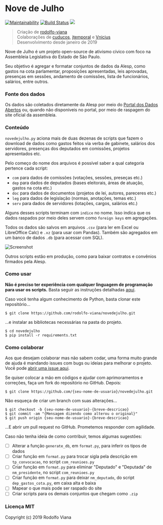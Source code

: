 ﻿# __Nove de Julho__

[![Maintainability](https://img.shields.io/codeclimate/maintainability-percentage/rodolfo-viana/novedejulho.svg)](https://codeclimate.com/github/rodolfo-viana/novedejulho/maintainability)
[![Build Status](https://travis-ci.org/rodolfo-viana/novedejulho.svg?branch=master)](https://travis-ci.org/rodolfo-viana/novedejulho)
![](https://img.shields.io/badge/made%20with-%3C3-red.svg)

> Criação de [rodolfo-viana](https://github.com/rodolfo-viana)<br>
> Colaborações de [cuducos](https://github.com/cuducos), [jtemporal](https://github.com/jtemporal) e [Vnicius](https://github.com/Vnicius)<br>
> Desenvolvimento desde janeiro de 2019

Nove de Julho é um projeto open-source de ativismo cívico com foco na Assembleia Legislativa do Estado de São Paulo.

Seu objetivo é agregar e formatar conjuntos de dados da Alesp, como gastos na cota parlamentar, proposições apresentadas, leis aprovadas, presenças em sessões, andamento de comissões, lista de funcionários, salários, entre outros.

### Fonte dos dados

Os dados são coletados diretamente da Alesp por meio do [Portal dos Dados Abertos](https://www.al.sp.gov.br/dados-abertos/) ou, quando não disponíveis no portal, por meio de raspagem do site oficial da assembleia.

### Conteúdo

`novedejulho.py` aciona mais de duas dezenas de scripts que fazem o download de dados como gastos feitos via verba de gabinete, salários dos servidores, presenças dos deputados em comissões, projetos apresentados etc.

Pelo começo do nome dos arquivos é possível saber a qual categoria pertence cada script:

- `com` para dados de comissões (votações, sessões, preseças etc.)
- `dep` para dados de deputados (bases eleitorais, áreas de atuação, gastos na cota etc.)
- `doc` para dados de documentos (projetos de lei, autores, pareceres etc.)
- `leg` para dados de legislação (normas, anotações, temas etc.)
- `serv` para dados de servidores (lotações, cargos, salários etc.)

Alguns desses scripts terminam com `indice` no nome. Isso indica que os dados raspados por meio deles servem como `foreign keys` em agregações.

Todos os dados são salvos em arquivos `.csv` (para ler em Excel ou LibreOffice Calc) e `.xz` (para usar com Pandas). Também são agregados em um banco de dados `.db` (para acessar com SQL).

![Screenshot](https://i.imgur.com/GZlaKuJ.png)

Outros scripts estão em produção, como para baixar contratos e convênios firmados pela Alesp.

### Como usar

__Não é preciso ter experiência com qualquer linguagem de programação para usar os scripts.__ Basta seguir as instruções detalhadas [aqui](https://github.com/rodolfo-viana/novedejulho/blob/master/INSTRUCOES_DE_USO.md).

Caso você tenha algum conhecimento de Python, basta clonar este repositório...

```
$ git clone https://github.com/rodolfo-viana/novedejulho.git
```

...e instalar as bibliotecas necessárias na pasta do projeto.

```
$ cd novedejulho
$ pip install -r requirements.txt
```

### Como colaborar

Aos que desejam colaborar mas não sabem codar, uma forma muito grande de ajuda é mandando issues com bugs ou ideias para melhorar o projeto. Você pode [abrir uma issue aqui](https://github.com/rodolfo-viana/novedejulho/issues/new).

Se quiser colocar a mão em códigos e ajudar com aprimoramentos e correções, faça um fork do repositório no GitHub. Depois:

```
$ git clone https://github.com/{seu-nome-de-usuario}/novedejulho.git
```

Não esqueça de criar um branch com suas alterações...

```
$ git checkout -b {seu-nome-de-usuario}-{breve-descricao}
$ git commit -am "{Mensagem dizendo como alterou o original}"
$ git push origin {seu-nome-de-usuario}-{breve-descricao}
```

...E abrir um pull request no GitHub. Prometemos responder com agilidade.

Caso não tenha ideia de como contribuir, temos algumas sugestões:

- [ ] Alterar a função `generate_db`, em `format.py`, para inferir os tipos de dados
- [ ] Criar função em `format.py` para trocar sigla pela descrição em `tp_convocacao`, no script `com_reunioes.py`
- [ ] Criar função em `format.py` para eliminar "Deputado" e "Deputada" de `nm_presidente`, no script `com_reunioes.py`
- [ ] Criar função em `format.py` para deixar `nm_deputado`, do script `dep_gastos_cota.py`, em caixa alta e baixa
- [ ] Mapear o que mais pode ser raspado do site
- [ ] Criar scripts para os demais conjuntos que chegam como `.zip`

### Licença MIT

Copyright (c) 2019 Rodolfo Viana
